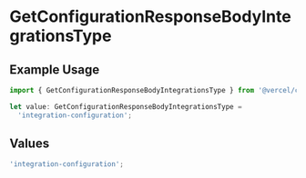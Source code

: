 # GetConfigurationResponseBodyIntegrationsType

## Example Usage

```typescript
import { GetConfigurationResponseBodyIntegrationsType } from '@vercel/client/models/operations';

let value: GetConfigurationResponseBodyIntegrationsType =
  'integration-configuration';
```

## Values

```typescript
'integration-configuration';
```
